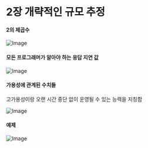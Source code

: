 # 2장 개략적인 규모 추정

#### 2의 제곱수

![Image](https://github.com/user-attachments/assets/6f7077b6-08a6-47bc-9c1b-f171067d5c44)

#### 모든 프로그래머가 알아야 하는 응답 지연 값

![Image](https://github.com/user-attachments/assets/0a7f36d8-c037-41e2-ae0d-f724c6f00c1a)

#### 가용성에 관계된 수치들

고가용성이랑 오랜 시간 중단 없이 운영될 수 있는 능력을 지칭함

![Image](https://github.com/user-attachments/assets/67ac1b99-bc21-4a03-bfb6-1bc3848647ae)

#### 예제

![Image](https://github.com/user-attachments/assets/d4ff73ea-b3c9-406b-ad31-e1e75731a3a0)
